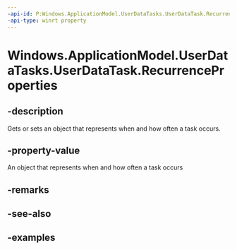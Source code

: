 ```yaml
---
-api-id: P:Windows.ApplicationModel.UserDataTasks.UserDataTask.RecurrenceProperties
-api-type: winrt property
---
```


<!-- Property syntax.
public UserDataTaskRecurrenceProperties RecurrenceProperties { get;  set; }
-->

# Windows.ApplicationModel.UserDataTasks.UserDataTask.RecurrenceProperties

## -description
Gets or sets an object that represents when and how often a task occurs.

## -property-value
An object that represents when and how often a task occurs

## -remarks

## -see-also

## -examples
